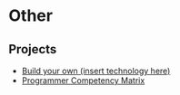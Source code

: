 # Other

## Projects

- [Build your own (insert technology here)](https://github.com/danistefanovic/build-your-own-x)
- [Programmer Competency Matrix](http://sijinjoseph.com/programmer-competency-matrix/)
